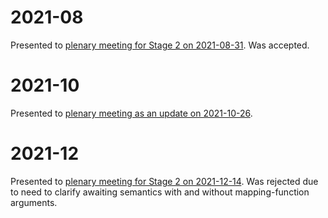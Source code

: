 # 2021-08
Presented to [plenary meeting for Stage 2 on 2021-08-31][2021-08-31]. Was accepted.

# 2021-10
Presented to [plenary meeting as an update on 2021-10-26][2021-10-26].

# 2021-12
Presented to [plenary meeting for Stage 2 on 2021-12-14][2021-12-14].
Was rejected due to need to clarify awaiting semantics
with and without mapping-function arguments.

[2021-08-31]: https://github.com/tc39/notes/blob/HEAD/meetings/2021-08/aug-31.md
[2021-10-26]: https://github.com/tc39/notes/blob/HEAD/meetings/2021-10/oct-26.md#arrayfromasync-update
[2021-12-14]: https://github.com/tc39/notes/blob/HEAD/meetings/2021-12/dec-14.md#arrayfromasync-for-stage-2
